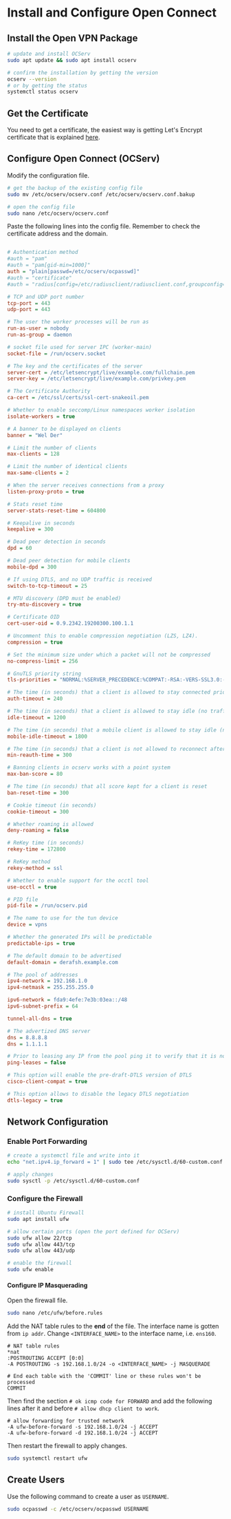 # Install and Configure Open Connect
## Install the Open VPN Package
```bash
# update and install OCServ
sudo apt update && sudo apt install ocserv

# confirm the installation by getting the version
ocserv --version
# or by getting the status
systemctl status ocserv
```

## Get the Certificate
You need to get a certificate, the easiest way is getting Let's Encrypt certificate that is explained [here](/Linux/Certbot_Lets-Encrypt.md).

## Configure Open Connect (OCServ)
Modify the configuration file.
```bash
# get the backup of the existing config file
sudo mv /etc/ocserv/ocserv.conf /etc/ocserv/ocserv.conf.bakup

# open the config file
sudo nano /etc/ocserv/ocserv.conf
```

Paste the following lines into the config file. Remember to check the certificate address and the domain.
```ini

# Authentication method
#auth = "pam"
#auth = "pam[gid-min=1000]"
auth = "plain[passwd=/etc/ocserv/ocpasswd]"
#auth = "certificate"
#auth = "radius[config=/etc/radiusclient/radiusclient.conf,groupconfig=true]"

# TCP and UDP port number
tcp-port = 443
udp-port = 443

# The user the worker processes will be run as
run-as-user = nobody
run-as-group = daemon

# socket file used for server IPC (worker-main)
socket-file = /run/ocserv.socket

# The key and the certificates of the server
server-cert = /etc/letsencrypt/live/example.com/fullchain.pem
server-key = /etc/letsencrypt/live/example.com/privkey.pem

# The Certificate Authority
ca-cert = /etc/ssl/certs/ssl-cert-snakeoil.pem

# Whether to enable seccomp/Linux namespaces worker isolation
isolate-workers = true

# A banner to be displayed on clients
banner = "Wel Der"

# Limit the number of clients
max-clients = 128

# Limit the number of identical clients
max-same-clients = 2

# When the server receives connections from a proxy
listen-proxy-proto = true

# Stats reset time
server-stats-reset-time = 604800

# Keepalive in seconds
keepalive = 300

# Dead peer detection in seconds
dpd = 60

# Dead peer detection for mobile clients
mobile-dpd = 300

# If using DTLS, and no UDP traffic is received
switch-to-tcp-timeout = 25

# MTU discovery (DPD must be enabled)
try-mtu-discovery = true

# Certificate OID
cert-user-oid = 0.9.2342.19200300.100.1.1

# Uncomment this to enable compression negotiation (LZS, LZ4).
compression = true

# Set the minimum size under which a packet will not be compressed
no-compress-limit = 256

# GnuTLS priority string
tls-priorities = "NORMAL:%SERVER_PRECEDENCE:%COMPAT:-RSA:-VERS-SSL3.0:-ARCFOUR-128"

# The time (in seconds) that a client is allowed to stay connected prior to authentication
auth-timeout = 240

# The time (in seconds) that a client is allowed to stay idle (no traffic) before being disconnected. Unset to disable.
idle-timeout = 1200

# The time (in seconds) that a mobile client is allowed to stay idle (no traffic) before being disconnected. Unset to disable.
mobile-idle-timeout = 1800

# The time (in seconds) that a client is not allowed to reconnect after a failed authentication attempt.
min-reauth-time = 300

# Banning clients in ocserv works with a point system
max-ban-score = 80

# The time (in seconds) that all score kept for a client is reset
ban-reset-time = 300

# Cookie timeout (in seconds)
cookie-timeout = 300

# Whether roaming is allowed
deny-roaming = false

# ReKey time (in seconds)
rekey-time = 172800

# ReKey method
rekey-method = ssl

# Whether to enable support for the occtl tool
use-occtl = true

# PID file
pid-file = /run/ocserv.pid

# The name to use for the tun device
device = vpns

# Whether the generated IPs will be predictable
predictable-ips = true

# The default domain to be advertised
default-domain = derafsh.example.com

# The pool of addresses
ipv4-network = 192.168.1.0
ipv4-netmask = 255.255.255.0

ipv6-network = fda9:4efe:7e3b:03ea::/48
ipv6-subnet-prefix = 64

tunnel-all-dns = true

# The advertized DNS server
dns = 8.8.8.8
dns = 1.1.1.1

# Prior to leasing any IP from the pool ping it to verify that it is not in use by another (unrelated to this server) host.
ping-leases = false

# This option will enable the pre-draft-DTLS version of DTLS
cisco-client-compat = true

# This option allows to disable the legacy DTLS negotiation
dtls-legacy = true
```

## Network Configuration
### Enable Port Forwarding
```bash
# create a systemctl file and write into it
echo "net.ipv4.ip_forward = 1" | sudo tee /etc/sysctl.d/60-custom.conf

# apply changes
sudo sysctl -p /etc/sysctl.d/60-custom.conf
```
### Configure the Firewall
```bash
# install Ubuntu Firewall
sudo apt install ufw

# allow certain ports (open the port defined for OCServ)
sudo ufw allow 22/tcp
sudo ufw allow 443/tcp
sudo ufw allow 443/udp

# enable the firewall
sudo ufw enable
```
#### Configure IP Masquerading
Open the firewall file.
```bash
sudo nano /etc/ufw/before.rules
```
Add the NAT table rules to the **end** of the file. The interface name is gotten from `ip addr`. 
Change `<INTERFACE_NAME>` to the interface name, i.e. `ens160`.
 ```rules
 # NAT table rules
*nat
:POSTROUTING ACCEPT [0:0]
-A POSTROUTING -s 192.168.1.0/24 -o <INTERFACE_NAME> -j MASQUERADE

# End each table with the 'COMMIT' line or these rules won't be processed
COMMIT
 ```
 Then find the section `# ok icmp code for FORWARD` and add the following lines after it and before `# allow dhcp client to work`.
 ```rules
 # allow forwarding for trusted network
-A ufw-before-forward -s 192.168.1.0/24 -j ACCEPT
-A ufw-before-forward -d 192.168.1.0/24 -j ACCEPT
 ```
 Then restart the firewall to apply changes.
 ```bash
 sudo systemctl restart ufw
 ```

## Create Users
Use the following command to create a user as `USERNAME`.
```bash
sudo ocpasswd -c /etc/ocserv/ocpasswd USERNAME
```



